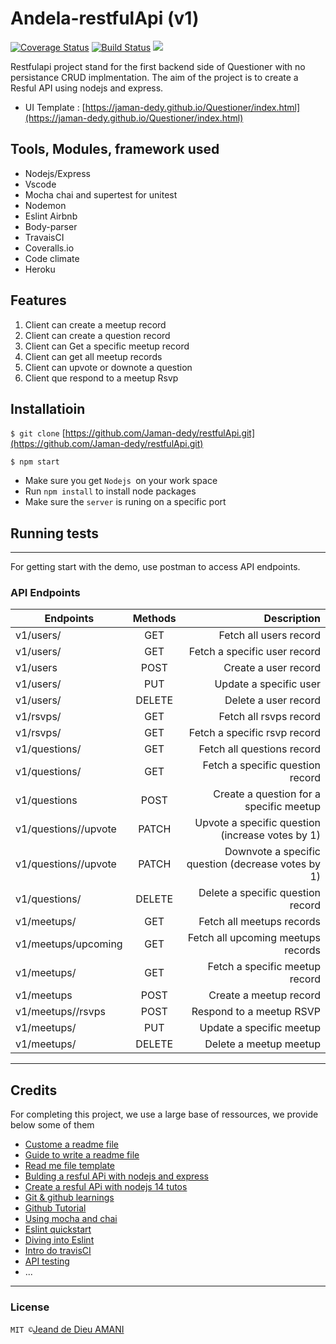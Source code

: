 # Andela-restfulApi (v1)

[![Coverage Status](https://coveralls.io/repos/github/Jaman-dedy/restfulApi/badge.svg?branch=develop)](https://coveralls.io/github/Jaman-dedy/restfulApi?branch=develop)  [![Build Status](https://travis-ci.org/Jaman-dedy/restfulApi.svg?branch=develop)](https://travis-ci.org/Jaman-dedy/restfulApi)  <a href="https://codeclimate.com/github/Jaman-dedy/restfulApi/maintainability"><img src="https://api.codeclimate.com/v1/badges/fa9a68ad97ec6318c878/maintainability" /></a>


Restfulapi project stand for the first backend side of Questioner with no persistance CRUD implmentation. The aim of the project is to create a Resful API using nodejs and express.

* UI Template : [https://jaman-dedy.github.io/Questioner/index.html](https://jaman-dedy.github.io/Questioner/index.html)


## Tools, Modules, framework used

* Nodejs/Express
* Vscode
* Mocha chai and supertest for unitest
* Nodemon
* Eslint Airbnb
* Body-parser
* TravaisCI
* Coveralls.io
* Code climate
* Heroku

## Features

1. Client can create a meetup record
2. Client can create a question record
3. Client can Get a specific meetup record
4. Client can get all meetup records
5. Client can upvote or downote a question
6. Client que respond to a meetup Rsvp


## Installatioin


`$ git clone` [https://github.com/Jaman-dedy/restfulApi.git](https://github.com/Jaman-dedy/restfulApi.git)

`$ npm start`   


* Make sure you get `Nodejs `on your work space
* Run `npm install` to install node packages
* Make sure the `server` is runing on a specific port

## Running tests
---
For getting start with the demo, use postman to access API endpoints.

### API Endpoints

|         Endpoints              |   Methods       |               Description                           |
| -------------------------------|:---------------:| ---------------------------------------------------:|
|         v1/users/              |     GET         |  Fetch all users record                             |
|      v1/users/<userId>         |     GET         |  Fetch a specific user record                       |
|         v1/users               |     POST        |  Create a user record                               |
|      v1/users/<userId>         |     PUT         |  Update a specific user                             |
|      v1/users/<userId>         |     DELETE      |  Delete a user record                               |
|         v1/rsvps/              |     GET         |  Fetch all rsvps record                             |
|      v1/rsvps/<rsvpId>         |     GET         |  Fetch a specific rsvp record                       |
|        v1/questions/           |     GET         |  Fetch all questions record                         |
|  v1/questions/<questionId>     |     GET         |  Fetch a specific question record                   |
|        v1/questions            |     POST        |  Create a question for a specific meetup            |
|v1/questions/<questionId>/upvote|     PATCH       |  Upvote a specific question (increase votes by 1)   |
|v1/questions/<questionId>/upvote|     PATCH       |  Downvote a specific question (decrease votes by 1) |
|  v1/questions/<questionId>     |     DELETE      |  Delete a specific question record                  |
|         v1/meetups/            |     GET         |  Fetch all meetups records                          |
|    v1/meetups/upcoming         |     GET         |  Fetch all upcoming meetups records                 |
|    v1/meetups/<meetupId>       |     GET         |  Fetch a specific meetup record                     |
|         v1/meetups             |     POST        |  Create a meetup record                             |
|  v1/meetups/<meetupId>/rsvps   |     POST        |  Respond to a meetup RSVP                           |
|      v1/meetups/<userId>       |     PUT         |  Update a specific meetup                           |
|      v1/meetups/<userId>       |     DELETE      |  Delete a meetup meetup                             |

***
## Credits

For completing this project, we use a large base of ressources, we provide below some of them

* [Custome a readme file](https://github.com/adam-p/markdown-here/wiki/Markdown-Cheatsheet#tables)
* [Guide to write a readme file](https://medium.com/@meakaakka/a-beginners-guide-to-writing-a-kickass-readme-7ac01da88ab3)
* [Read me file template](https://gist.github.com/PurpleBooth/109311bb0361f32d87a2)
* [Bulding a resful APi with nodejs and express](https://www.youtube.com/watch?v=pKd0Rpw7O48)
* [Create a resful APi with nodejs 14 tutos](https://www.youtube.com/watch?v=0oXYLzuucwE&list=PL55RiY5tL51q4D-B63KBnygU6opNPFk_q)
* [Git & github learnings](https://www.youtube.com/watch?v=SWYqp7iY_Tc&t=173s)
* [Github Tutorial](https://www.youtube.com/watch?v=xuB1Id2Wxak&t=198s)
* [Using mocha and chai](https://www.youtube.com/watch?v=MLTRHc5dk6s)
* [Eslint quickstart](https://www.youtube.com/watch?v=qhuFviJn-es&t=435s)
* [Diving into Eslint](https://www.youtube.com/watch?v=nxxl2H_TOTc&list=PLMWjeRChIK6bnp6qaS3rxLGCpc9aQYzEE)
* [Intro do travisCI](https://www.youtube.com/watch?v=EZ3jbORVFHQ&t=10s)
* [API testing](https://hackernoon.com/api-testing-using-supertest-1f830ce838f1)
* ...
***
### License
` MIT © `[Jeand de Dieu AMANI](https://github.com/Jaman-dedy)








